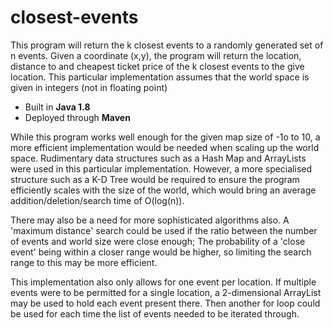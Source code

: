 # closest-events
This program will return the k closest events to a randomly generated set of n events. Given a coordinate (x,y), the program will return the location, distance to and cheapest ticket price of the k closest events to the give location. This particular implementation assumes that the world space is given in integers (not in floating point) 

- Built in **Java 1.8**
- Deployed through **Maven**

While this program works well enough for the given map size of -1o to 10, a more efficient implementation would be needed when scaling up the world space. Rudimentary data structures such as a Hash Map and ArrayLists were used in this particular implementation. However, a more specialised structure such as a K-D Tree would be required to ensure the program efficiently scales with the size of the world, which would bring an average addition/deletion/search time of O(log(n)).

There may also be a need for more sophisticated algorithms also. A 'maximum distance' search could be used if the ratio between the number of events and world size were close enough; The probability of a 'close event' being within a closer range would be higher, so limiting the search range to this may be more efficient. 

This implementation also only allows for one event per location. If multiple events were to be permitted for a single location, a 2-dimensional ArrayList may be used to hold each event present there. Then another for loop could be used for each time the list of events needed to be iterated through. 
